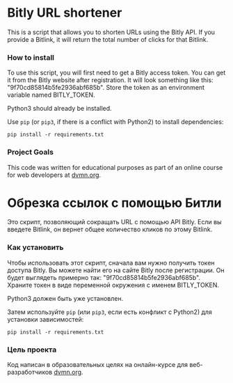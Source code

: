 # Bitly URL shortener

This is a script that allows you to shorten URLs using the Bitly API. If you provide a Bitlink, it will return the total number of clicks for that Bitlink.

### How to install

To use this script, you will first need to get a Bitly access token. You can get it from the Bitly website after registration. It will look something like this: "9f70cd85814b5fe2936abf685b". Store the token as an environment variable named BITLY_TOKEN.

Python3 should already be installed.

Use `pip` (or `pip3`, if there is a conflict with Python2) to install dependencies:
```
pip install -r requirements.txt
```

### Project Goals

This code was written for educational purposes as part of an online course for web developers at [dvmn.org](https://dvmn.org/).


# Обрезка ссылок с помощью Битли

Это скрипт, позволяющий сокращать URL с помощью API Bitly. Если вы введете Bitlink, он вернет общее количество кликов по этому Bitlink.

### Как установить

Чтобы использовать этот скрипт, сначала вам нужно получить токен доступа Bitly. Вы можете найти его на сайте Bitly после регистрации. Он будет выглядеть примерно так: "9f70cd85814b5fe2936abf685b". Храните токен в виде переменной окружения с именем BITLY_TOKEN.

Python3 должен быть уже установлен.

Затем используйте `pip` (или `pip3`, если есть конфликт с Python2) для установки зависимостей:
```
pip install -r requirements.txt
```

### Цель проекта

Код написан в образовательных целях на онлайн-курсе для веб-разработчиков [dvmn.org](https://dvmn.org/).